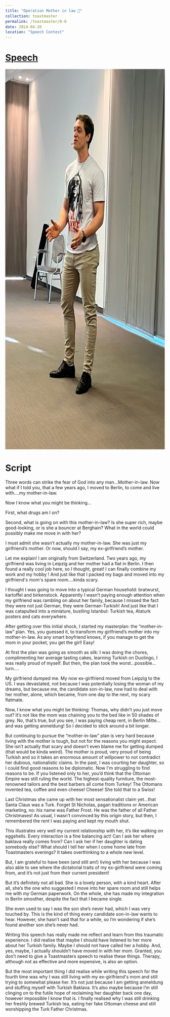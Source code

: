 ```yaml
---
title: "Operation Mother in law 🤶"
collection: toastmaster
permalink: /toastmaster/0-0
date: 2024-04-20
location: "Speech Contest"
---
```


# [Speech]()


<center><img src="/images/toastmaster/tm_00.jpg" width="800" height="1200" /></center>


# Script

Three words can strike the fear of God into any man...Mother-in-law. Now what if I told you, that a few years ago, I moved to Berlin, to come and live with....my mother-in-law.

Now I know what you might be thinking...

First, what drugs am I on?

Second, what is going on with this mother-in-law? Is she super rich, maybe good-looking, or is she a bouncer at Berghain? What in the world could possibly make me move in with her?

I must admit she wasn’t actually my mother-in-law. She was just my girlfriend’s mother. Or now, should I say, my ex-girlfriend’s mother.

Let me explain! I am originally from Switzerland. Two years ago, my girlfriend was living in Leipzig and her mother had a flat in Berlin. I then found a really cool job here, so I thought, great! I can finally combine my work and my hobby ! And just like that I packed my bags and moved into my girlfriend's mom's spare room....kinda scary. 

I thought I was going to move into a typical German household: bratwurst, kartoffel and birkenstock. Apparently I wasn’t paying enough attention when my girlfriend was rambling on about her family, because I missed the fact they were not just German, they were German-Turkish! And just like that I was catapulted into a miniature, bustling Istanbul: Turkish tea, Ataturk posters and cats everywhere.

After getting over this initial shock, I started my masterplan: the “mother-in-law” plan. Yes, you guessed it, to transform my girlfriend’s mother into my mother-in-law. As any smart boyfriend knows, if you manage to get the mom in your pocket, you get the girl! Easy!

At first the plan was going as smooth as silk: I was doing the chores, complimenting her average tasting cakes, learning Turkish on Duolingo, I was really proud of myself. But then, the plan took the worst…possible…turn….

My girlfriend dumped me. My now ex-girlfriend moved from Leipzig to the US. I was devastated, not because I was potentially losing the woman of my dreams, but because me, the candidate son-in-law, now had to deal with her mother, alone, which became, from one day to the next, my scary flatmate.

Now, I know what you might be thinking: Thomas, why didn’t you just move out? It’s not like the mom was chaining you to the bed like in 50 shades of grey. No, that’s true, but you see, I was paying cheap rent, in Berlin Mitte…and was getting anmeldung! So I decided to stick around a bit longer.

But continuing to pursue the “mother-in-law” plan is very hard because living with the mother is tough, but not for the reasons you might expect. She isn’t actually that scary and doesn’t even blame me for getting dumped (that would be kinda weird). The mother is proud, very proud of being Turkish and so it takes an enormous amount of willpower to not contradict her dubious, nationalistic claims. In the past, I was courting her daughter, so I could find good reasons to be diplomatic. Now I'm struggling to find reasons to be. If you listened only to her, you’d think that the Ottoman Empire was still ruling the world. The highest-quality furniture, the most-renowned tailors and the best barbers all come from Turkey! The Ottomans invented tea, coffee and even cheese! Cheese! She told that to a Swiss!

Last Christmas she came up with her most sensationalist claim yet...that Santa Claus was a Turk. Forget St Nicholas, pagan traditions or American marketing, no: his name was Father Frost. He was the father of all Father Christmases! As usual, I wasn’t convinced by this origin story, but then, I remembered the rent I was paying and kept my mouth shut.

This illustrates very well my current relationship with her, it’s like walking on eggshells. Every interaction is a fine balancing act! Can I ask her where baklava really comes from? Can I ask her if her daughter is dating somebody else? What should I tell her when I come home late from Toastmasters evenings? It takes overthinking to a whole new level.

But, I am grateful to have been (and still am!) living with her because I was also able to see where the dictatorial traits of my ex-girlfriend were coming from, and it’s not just from their current president!

But it’s definitely not all bad. She is a lovely person, with a kind heart. After all, she’s the one who suggested I move into her spare room and still helps me with my German paperwork. On the whole, she has made my integration in Berlin smoother, despite the fact that I became single.

She even used to say I was the son she’s never had, which I was very touched by. This is the kind of thing every candidate son-in-law wants to hear. However, she hasn’t said that for a while, so I’m wondering if she’s found another son she’s never had.

Writing this speech has really made me reflect and learn from this traumatic experience.
I did realise that maybe I should have listened to her more about her Turkish family. Maybe I should not have called her a hobby. And, yes, maybe, I actually shouldn’t have moved in with her mom. Granted, you don’t need to give a Toastmasters speech to realise these things. Therapy, although not as effective and more expensive, is also an option.

But the most important thing I did realise while writing this speech for the fourth time was why I was still living with my ex-girlfriend's mom and still trying to somewhat please her. It’s not just because I am getting anmeldung and stuffing myself with Turkish Baklava. It’s also maybe because I’m still clinging on to the futile hope of reclaiming her daughter back one day, however impossible I know that is. I finally realised why I was still drinking her freshly brewed Turkish tea, eating her fake Ottoman cheese and still worshipping the Turk Father Christmas.
